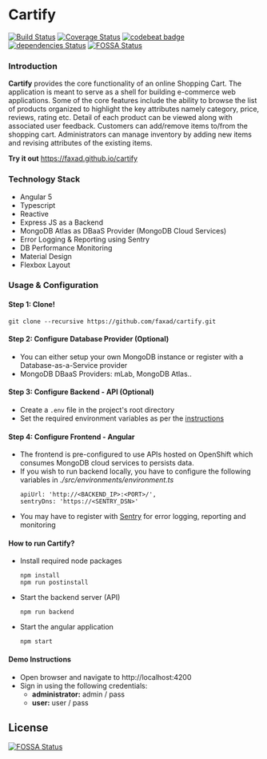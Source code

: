 # Cartify

[![Build Status](https://travis-ci.org/faxad/cartify.svg?branch=master)](https://travis-ci.org/faxad/cartify)
[![Coverage Status](https://coveralls.io/repos/github/faxad/cartify/badge.svg?branch=master)](https://coveralls.io/github/faxad/cartify?branch=master)
[![codebeat badge](https://codebeat.co/badges/71b4b333-dc3e-4057-8bb2-004a53e5041c)](https://codebeat.co/projects/github-com-faxad-cartify-master)
[![dependencies Status](https://david-dm.org/faxad/cartify/status.svg)](https://david-dm.org/faxad/cartify)
[![FOSSA Status](https://app.fossa.io/api/projects/git%2Bgithub.com%2Ffaxad%2Fcartify.svg?type=shield)](https://app.fossa.io/projects/git%2Bgithub.com%2Ffaxad%2Fcartify?ref=badge_shield)

### Introduction
**Cartify** provides the core functionality of an online Shopping Cart. The application is meant to serve as a shell for building e-commerce web applications. Some of the core features include the ability to browse the list of products organized to highlight the key attributes namely category, price, reviews, rating etc. Detail of each product can be viewed along with associated user feedback.  Customers can add/remove items to/from the shopping cart. Administrators can manage inventory by adding new items and revising attributes of the existing items.

**Try it out** https://faxad.github.io/cartify

### Technology Stack
- Angular 5
- Typescript
- Reactive
- Express JS as a Backend
- MongoDB Atlas as DBaaS Provider (MongoDB Cloud Services)
- Error Logging & Reporting using Sentry
- DB Performance Monitoring
- Material Design
- Flexbox Layout

### Usage & Configuration

#### Step 1: Clone!
  ```
  git clone --recursive https://github.com/faxad/cartify.git
  ```

#### Step 2: Configure Database Provider (Optional)
- You can either setup your own MongoDB instance or register with a Database-as-a-Service provider 
- MongoDB DBaaS Providers: mLab, MongoDB Atlas..

#### Step 3: Configure Backend - API (Optional)
- Create a `.env` file in the project's root directory
- Set the required environment variables as per the [instructions](https://github.com/faxad/xpress)

#### Step 4: Configure Frontend - Angular
- The frontend is pre-configured to use APIs hosted on OpenShift which consumes MongoDB cloud services to persists data.
- If you wish to run backend locally, you have to configure the following variables in *./src/environments/environment.ts*
  ```
  apiUrl: 'http://<BACKEND_IP>:<PORT>/',
  sentryDns: 'https://<SENTRY_DSN>'
  ```
- You may have to register with [Sentry](https://sentry.io) for error logging, reporting and monitoring

#### How to run Cartify?
- Install required node packages
  ```
  npm install
  npm run postinstall
  ```
  
- Start the backend server (API)
  ```
  npm run backend
  ```
  
- Start the angular application
  ```
  npm start
  ```

#### Demo Instructions
- Open browser and navigate to http://localhost:4200
- Sign in using the following credentials:
  - **administrator:** admin / pass
  - **user:** user / pass


## License
[![FOSSA Status](https://app.fossa.io/api/projects/git%2Bgithub.com%2Ffaxad%2Fcartify.svg?type=large)](https://app.fossa.io/projects/git%2Bgithub.com%2Ffaxad%2Fcartify?ref=badge_large)